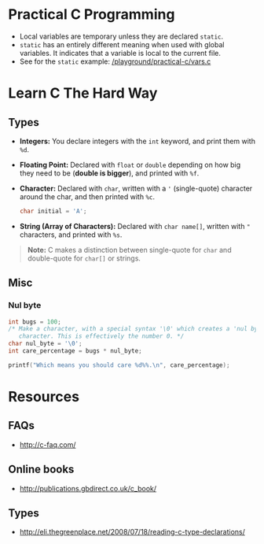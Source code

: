 # Practical C Programming

* Local variables are temporary unless they are declared `static`.
* `static` has an entirely different meaning when used with global
  variables. It indicates that a variable is local to the current file.
* See for the `static` example: [/playground/practical-c/vars.c][varsc]

[varsc]: https://bitbucket.org/berkerpeksag/playground/src/32794b23c2ccc1e06de9af7992cbacfeb0533f78/practical-c/vars.c?at=master

# Learn C The Hard Way

## Types

* **Integers:** You declare integers with the `int` keyword, and print them with
  `%d`.
* **Floating Point:** Declared with `float` or `double` depending on how big
  they need to be (**double is bigger**), and printed with `%f`.
* **Character:** Declared with `char`, written with a `'` (single-quote)
  character around the char, and then printed with `%c`.

  ```c
  char initial = 'A';
  ```
* **String (Array of Characters):** Declared with `char name[]`, written with
  `"` characters, and printed with `%s`.

> **Note:** C makes a distinction between single-quote for `char` and
> double-quote for `char[]` or strings.

## Misc

### Nul byte

```c
int bugs = 100;
/* Make a character, with a special syntax '\0' which creates a 'nul byte'
   character. This is effectively the number 0. */
char nul_byte = '\0';
int care_percentage = bugs * nul_byte;

printf("Which means you should care %d%%.\n", care_percentage);
```

# Resources

## FAQs

* http://c-faq.com/

## Online books

* http://publications.gbdirect.co.uk/c_book/

## Types

* http://eli.thegreenplace.net/2008/07/18/reading-c-type-declarations/
